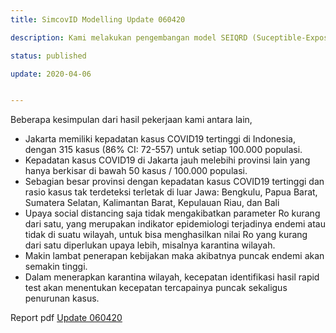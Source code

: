 ```yaml
---
title: SimcovID Modelling Update 060420

description: Kami melakukan pengembangan model SEIQRD (Suceptible-Exposed-Quarantine-Recovery-Death). Bagaimana melihat proyeksi dinamika kasus saat disimulasikan beberapa strategi intervensi (disimulasikan untuk Jakarta) dan Indonesia. Serta analisa data provinsi dengan kepadatan kasus COVID-19 tertinggi di Indonesia serta provinsi mana sajakah yang memiliki persentase tertinggi untuk kasus tak terdeteksi.

status: published

update: 2020-04-06


---
```



Beberapa kesimpulan  dari hasil pekerjaan kami antara lain,
- Jakarta memiliki kepadatan kasus COVID19 tertinggi di Indonesia, dengan 315 kasus (86% CI: 72-557) untuk setiap 100.000 populasi.
- Kepadatan kasus COVID19 di Jakarta jauh melebihi provinsi lain yang hanya berkisar di bawah 50 kasus / 100.000 populasi.
- Sebagian besar provinsi dengan kepadatan kasus COVID19 tertinggi dan rasio kasus tak terdeteksi terletak di luar Jawa: Bengkulu, Papua Barat, Sumatera Selatan, Kalimantan Barat, Kepulauan Riau, dan Bali
- Upaya social distancing saja tidak mengakibatkan parameter Ro kurang dari satu, yang merupakan indikator epidemiologi terjadinya endemi atau tidak di suatu wilayah, untuk bisa menghasilkan nilai Ro yang kurang dari satu diperlukan upaya lebih, misalnya karantina wilayah.
- Makin lambat penerapan kebijakan maka akibatnya puncak endemi akan semakin tinggi.
- Dalam menerapkan karantina wilayah, kecepatan identifikasi hasil rapid test akan menentukan kecepatan tercapainya puncak sekaligus penurunan kasus.


Report pdf  [Update 060420]("http://simcovid.github.io/topics/model_tracing_untuk_kasus_wuhan/SimcoviD%20update%20060420.pdf")

